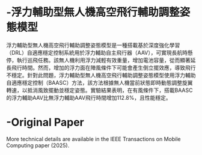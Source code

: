 # -浮力輔助型無人機高空飛行輔助調整姿態模型

浮力輔助型無人機高空飛行輔助調整姿態模型是一種搭載基於深度強化學習（DRL）自適應穩定控制系統用於浮力輔助自主飛行器（AAV），可實現長航時懸停，執行巡飛任務。該無人機利用浮力減輕有效重量，增加電池容量，從而顯著延長飛行時間。然而，增加的浮力面在陣風條件下可能會產生倒立擺效應，導致飛行不穩定。針對此問題，浮力輔助型無人機高空飛行輔助調整姿態模型使用浮力輔助自適應穩定控制（BAASC）方法，該方法根據無人機當前狀態即時動態調整旋翼轉速，以抵消風致擺動並穩定姿態。實驗結果表明，在有風條件下，搭載BAASC的浮力輔助AAV比無浮力輔助AAV飛行時間增加112.8%，且性能穩定。

# -Original Paper
More technical details are available in the IEEE Transactions on Mobile Computing paper (2025).
